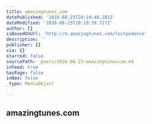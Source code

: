 ```yaml
---
title: amazingtunes.com
datePublished: '2016-08-23T20:19:40.281Z'
dateModified: '2016-08-23T20:19:39.727Z'
author: []
isBasedOnUrl: 'http://m.amazingtunes.com/lostpodenco'
description: ''
publisher: {}
via: {}
starred: false
sourcePath: _posts/2016-08-23-amazingtunescom.md
inFeed: true
hasPage: false
inNav: false
_type: MediaObject

---
```

<article style=""><h1>amazingtunes.com</h1></article>